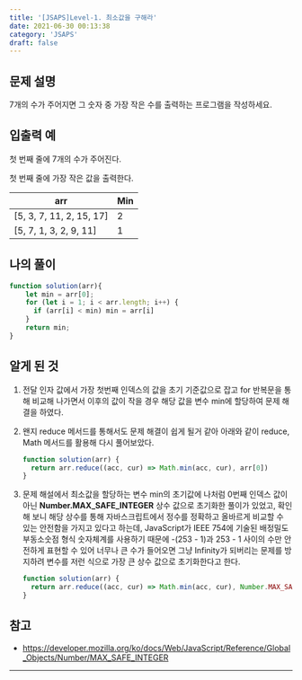 ```yaml
---
title: '[JSAPS]Level-1. 최소값을 구해라'
date: 2021-06-30 00:13:38
category: 'JSAPS'
draft: false
---
```

## 문제 설명

7개의 수가 주어지면 그 숫자 중 가장 작은 수를 출력하는 프로그램을 작성하세요.



## 입출력 예

첫 번째 줄에 7개의 수가 주어진다.

첫 번째 줄에 가장 작은 값을 출력한다.

| arr                      | Min  |
| ------------------------ | ---- |
| [5, 3, 7, 11, 2, 15, 17] | 2    |
| [5, 7, 1, 3, 2, 9, 11]   | 1    |

## 나의 풀이

```javascript
function solution(arr){         
    let min = arr[0];
    for (let i = 1; i < arr.length; i++) {
      if (arr[i] < min) min = arr[i]
    }
    return min;
}
```

## 알게 된 것

1. 전달 인자 값에서 가장 첫번째 인덱스의 값을 초기 기준값으로 잡고 for 반복문을 통해 비교해 나가면서 이후의 값이 작을 경우 해당 값을 변수 min에 할당하여 문제 해결을 하였다.

2. 왠지 reduce 메서드를 통해서도 문제 해결이 쉽게 될거 같아 아래와 같이 reduce, Math 메서드를 활용해 다시 풀어보았다.

   ```javascript
   function solution(arr) {
     return arr.reduce((acc, cur) => Math.min(acc, cur), arr[0])
   }
   ```

3. 문제 해설에서 최소값을 할당하는 변수 min의 초기값에 나처럼 0번째 인덱스 값이 아닌 <b>Number.MAX_SAFE_INTEGER</b> 상수 값으로 초기화한 풀이가 있었고, 확인해 보니 해당 상수를 통해 자바스크립트에서 정수를 정확하고 올바르게 비교할 수 있는 안전함을 가지고 있다고 하는데, JavaScript가 IEEE 754에 기술된 배정밀도 부동소숫점 형식 숫자체계를 사용하기 때문에 -(253 - 1)과 253 - 1 사이의 수만 안전하게 표현할 수 있어 너무나 큰 수가 들어오면 그냥 Infinity가 되버리는 문제를 방지하려 변수를 저런 식으로 가장 큰 상수 값으로 초기화한다고 한다.

   ```javascript
   function solution(arr) {
     return arr.reduce((acc, cur) => Math.min(acc, cur), Number.MAX_SAFE_INTEGER)
   }
   ```

   

## 참고

* https://developer.mozilla.org/ko/docs/Web/JavaScript/Reference/Global_Objects/Number/MAX_SAFE_INTEGER

---

